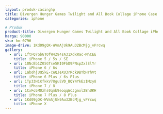 ```yaml
---
layout: produk-casinghp
title: Divergen Hunger Games Twilight and All Book Collage iPhone Case
categories: iphone

# Produk
product-title: Divergen Hunger Games Twilight and All Book Collage iPhone Case
harga: 90000
sku: hn-0796
image-drive: 1Kd09gQK-WVmAjUk9Au32BcMjg_vPrcwq
gallery:
  - url: 1ftFQ7GbGTOfW4Z94sA31XdxRac-MhCEE
    title: iPhone 5 / 5s / SE
  - url: 1ONcEb1Z05GTse5KI0FbD9PNspZxlElYr
    title: iPhone 6 / 6s
  - url: 1abohjUQ5kE-ceQJeXU3rRck9BYbHrhVt
    title: iPhone 6 Plus / 6s Plus
  - url: 1Tp33H1KfkkV78guEVD_BQY4YkEzIMzy8
    title: iPhone 7 / 8
  - url: 1CxFo5M0zhs0qmb9eoqqWcJgnxl2BnUKH
    title: iPhone 7 Plus / 8 Plus
  - url: 1Kd09gQK-WVmAjUk9Au32BcMjg_vPrcwq
    title: iPhone X
---
```

